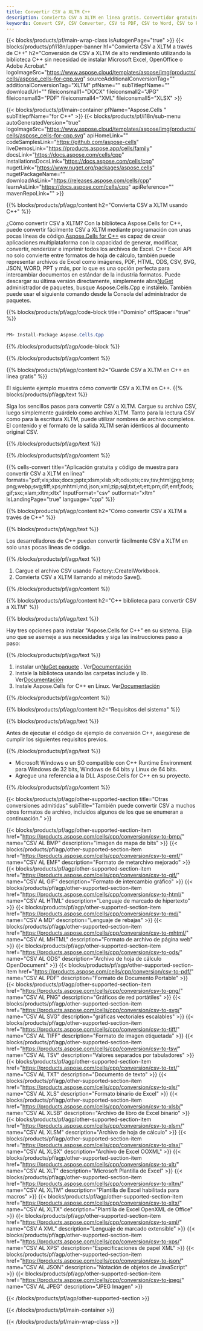 ```yaml
---
title: Convertir CSV a XLTM C++
description: Convierta CSV a XLTM en línea gratis. Convertidor gratuito en línea CSV a XLTM. C++ CSV al XLTM. CSV al XLTM vía C++.
keywords: Convert CSV, CSV Converter, CSV to PDF, CSV to Word, CSV to PPT, CSV to Image
---
```

{{< blocks/products/pf/main-wrap-class isAutogenPage="true" >}}
{{< blocks/products/pf/i18n/upper-banner h1="Convierta CSV a XLTM a través de C++" h2="Conversión de CSV a XLTM de alto rendimiento utilizando la biblioteca C++ sin necesidad de instalar Microsoft Excel, OpenOffice o Adobe Acrobat." logoImageSrc="https://www.aspose.cloud/templates/aspose/img/products/cells/aspose_cells-for-cpp.svg" sourceAdditionalConversionTag="" additionalConversionTag="XLTM" pfName="" subTitlepfName="" downloadUrl="" fileiconsmall1="DOCX" fileiconsmall2="JPG" fileiconsmall3="PDF" fileiconsmall4="XML" fileiconsmall5="XLSX" >}}

{{< blocks/products/pf/main-container pfName="Aspose.Cells " subTitlepfName="for C++" >}}
{{< blocks/products/pf/i18n/sub-menu autoGeneratedVersion="true" logoImageSrc="https://www.aspose.cloud/templates/aspose/img/products/cells/aspose_cells-for-cpp.svg" apiHomeLink="" codeSamplesLink="https://github.com/aspose-cells" liveDemosLink="https://products.aspose.app/cells/family" docsLink="https://docs.aspose.com/cells/cpp" installationsDocsLink="https://docs.aspose.com/cells/cpp" nugetLink="https://www.nuget.org/packages/aspose.cells" nugetPackageName="" downloadAsLink="https://releases.aspose.com/cells/cpp" learnAsLink="https://docs.aspose.com/cells/cpp" apiReference="" mavenRepoLink="" >}}


{{% blocks/products/pf/agp/content h2="Convierta CSV a XLTM usando C++" %}}

¿Cómo convertir CSV a XLTM? Con la biblioteca Aspose.Cells for C++, puede convertir fácilmente CSV a XLTM mediante programación con unas pocas líneas de código.[Aspose.Cells for C++](https://products.aspose.com/cells/cpp) es capaz de crear aplicaciones multiplataforma con la capacidad de generar, modificar, convertir, renderizar e imprimir todos los archivos de Excel. C++ Excel API no solo convierte entre formatos de hoja de cálculo, también puede representar archivos de Excel como imágenes, PDF, HTML, ODS, CSV, SVG, JSON, WORD, PPT y más, por lo que es una opción perfecta para intercambiar documentos en estándar de la industria formatos. Puede descargar su última versión directamente, simplemente abra[NuGet](https://www.nuget.org/packages/Aspose.Cells.Cpp/) administrador de paquetes, busque Aspose.Cells.Cpp e instálelo. También puede usar el siguiente comando desde la Consola del administrador de paquetes.

{{% blocks/products/pf/agp/code-block title="Dominio" offSpacer="true" %}}

```cs

PM> Install-Package Aspose.Cells.Cpp

```

{{% /blocks/products/pf/agp/code-block %}}

{{% /blocks/products/pf/agp/content %}}

{{% blocks/products/pf/agp/content h2="Guarde CSV a XLTM en C++ en línea gratis" %}}

El siguiente ejemplo muestra cómo convertir CSV a XLTM en C++.
{{% blocks/products/pf/agp/text %}}

Siga los sencillos pasos para convertir CSV a XLTM. Cargue su archivo CSV, luego simplemente guárdelo como archivo XLTM. Tanto para la lectura CSV como para la escritura XLTM, puede utilizar nombres de archivo completos. El contenido y el formato de la salida XLTM serán idénticos al documento original CSV.

{{% /blocks/products/pf/agp/text %}}

{{% /blocks/products/pf/agp/content %}}

{{% cells-convert title="Aplicación gratuita y código de muestra para convertir CSV a XLTM en línea" formats="pdf;xls;xlsx;docx;pptx;xlsm;xlsb;xlt;ods;ots;csv;tsv;html;jpg;bmp;png;webp;svg;tiff;xps;mhtml;md;json;xml;zip;sql;txt;et;ett;prn;dif;emf;fods;gif;sxc;xlam;xltm;xltx" InputFormat="csv" outformat="xltm" IsLandingPage="true" language="cpp" %}}

{{% blocks/products/pf/agp/content h2="Cómo convertir CSV a XLTM a través de C++" %}}

{{% blocks/products/pf/agp/text %}}

 Los desarrolladores de C++ pueden convertir fácilmente CSV a XLTM en solo unas pocas líneas de código.

{{% /blocks/products/pf/agp/text %}}

1. Cargue el archivo CSV usando Factory::CreateIWorkbook.
1. Convierta CSV a XLTM llamando al método Save().

{{% /blocks/products/pf/agp/content %}}

{{% blocks/products/pf/agp/content h2="C++ biblioteca para convertir CSV a XLTM" %}}

{{% blocks/products/pf/agp/text %}}

Hay tres opciones para instalar "Aspose.Cells for C++" en su sistema. Elija uno que se asemeje a sus necesidades y siga las instrucciones paso a paso:

{{% /blocks/products/pf/agp/text %}}

1.  instalar un[NuGet paquete](https://www.nuget.org/packages/Aspose.Cells.Cpp/) . Ver[Documentación](https://docs.aspose.com/cells/cpp/installation/#using-nuget-package-manager)
1.  Instale la biblioteca usando las carpetas include y lib. Ver[Documentación](https://docs.aspose.com/cells/cpp/installation/#using-include-and-lib-folders)
1. Instale Aspose.Cells for C++ en Linux. Ver[Documentación](https://docs.aspose.com/cells/cpp/installation/#installing-asposecells-for-c-in-linux)

{{% /blocks/products/pf/agp/content %}}

{{% blocks/products/pf/agp/content h2="Requisitos del sistema" %}}

{{% blocks/products/pf/agp/text %}}

 Antes de ejecutar el código de ejemplo de conversión C++, asegúrese de cumplir los siguientes requisitos previos.

{{% /blocks/products/pf/agp/text %}}

- Microsoft Windows o un SO compatible con C++ Runtime Environment para Windows de 32 bits, Windows de 64 bits y Linux de 64 bits.
- Agregue una referencia a la DLL Aspose.Cells for C++ en su proyecto.

{{% /blocks/products/pf/agp/content %}}


{{< blocks/products/pf/agp/other-supported-section title="Otras conversiones admitidas" subTitle="También puede convertir CSV a muchos otros formatos de archivo, incluidos algunos de los que se enumeran a continuación." >}}

{{< blocks/products/pf/agp/other-supported-section-item href="https://products.aspose.com/cells/cpp/conversion/csv-to-bmp/" name="CSV AL BMP" description="Imagen de mapa de bits" >}}
{{< blocks/products/pf/agp/other-supported-section-item href="https://products.aspose.com/cells/cpp/conversion/csv-to-emf/" name="CSV AL EMF" description="Formato de metarchivo mejorado" >}}
{{< blocks/products/pf/agp/other-supported-section-item href="https://products.aspose.com/cells/cpp/conversion/csv-to-gif/" name="CSV AL GIF" description="Formato de intercambio gráfico" >}}
{{< blocks/products/pf/agp/other-supported-section-item href="https://products.aspose.com/cells/cpp/conversion/csv-to-html/" name="CSV AL HTML" description="Lenguaje de marcado de hipertexto" >}}
{{< blocks/products/pf/agp/other-supported-section-item href="https://products.aspose.com/cells/cpp/conversion/csv-to-md/" name="CSV A MD" description="Lenguaje de rebajas" >}}
{{< blocks/products/pf/agp/other-supported-section-item href="https://products.aspose.com/cells/cpp/conversion/csv-to-mhtml/" name="CSV AL MHTML" description="Formato de archivo de página web" >}}
{{< blocks/products/pf/agp/other-supported-section-item href="https://products.aspose.com/cells/cpp/conversion/csv-to-ods/" name="CSV AL ODS" description="Archivo de hoja de cálculo OpenDocument" >}}
{{< blocks/products/pf/agp/other-supported-section-item href="https://products.aspose.com/cells/cpp/conversion/csv-to-pdf/" name="CSV AL PDF" description="Formato de Documento Portable" >}}
{{< blocks/products/pf/agp/other-supported-section-item href="https://products.aspose.com/cells/cpp/conversion/csv-to-png/" name="CSV AL PNG" description="Gráficos de red portátiles" >}}
{{< blocks/products/pf/agp/other-supported-section-item href="https://products.aspose.com/cells/cpp/conversion/csv-to-svg/" name="CSV AL SVG" description="gráficas vectoriales escalables" >}}
{{< blocks/products/pf/agp/other-supported-section-item href="https://products.aspose.com/cells/cpp/conversion/csv-to-tiff/" name="CSV AL TIFF" description="Formato de imagen etiquetada" >}}
{{< blocks/products/pf/agp/other-supported-section-item href="https://products.aspose.com/cells/cpp/conversion/csv-to-tsv/" name="CSV AL TSV" description="Valores separados por tabuladores" >}}
{{< blocks/products/pf/agp/other-supported-section-item href="https://products.aspose.com/cells/cpp/conversion/csv-to-txt/" name="CSV AL TXT" description="Documento de texto" >}}
{{< blocks/products/pf/agp/other-supported-section-item href="https://products.aspose.com/cells/cpp/conversion/csv-to-xls/" name="CSV AL XLS" description="Formato binario de Excel" >}}
{{< blocks/products/pf/agp/other-supported-section-item href="https://products.aspose.com/cells/cpp/conversion/csv-to-xlsb/" name="CSV AL XLSB" description="Archivo de libro de Excel binario" >}}
{{< blocks/products/pf/agp/other-supported-section-item href="https://products.aspose.com/cells/cpp/conversion/csv-to-xlsm/" name="CSV AL XLSM" description="Archivo de hoja de cálculo" >}}
{{< blocks/products/pf/agp/other-supported-section-item href="https://products.aspose.com/cells/cpp/conversion/csv-to-xlsx/" name="CSV AL XLSX" description="Archivo de Excel OOXML" >}}
{{< blocks/products/pf/agp/other-supported-section-item href="https://products.aspose.com/cells/cpp/conversion/csv-to-xlt/" name="CSV AL XLT" description="Microsoft Plantilla de Excel" >}}
{{< blocks/products/pf/agp/other-supported-section-item href="https://products.aspose.com/cells/cpp/conversion/csv-to-xltm/" name="CSV AL XLTM" description="Plantilla de Excel habilitada para macros" >}}
{{< blocks/products/pf/agp/other-supported-section-item href="https://products.aspose.com/cells/cpp/conversion/csv-to-xltx/" name="CSV AL XLTX" description="Plantilla de Excel OpenXML de Office" >}}
{{< blocks/products/pf/agp/other-supported-section-item href="https://products.aspose.com/cells/cpp/conversion/csv-to-xml/" name="CSV A XML" description="Lenguaje de marcado extensible" >}}
{{< blocks/products/pf/agp/other-supported-section-item href="https://products.aspose.com/cells/cpp/conversion/csv-to-xps/" name="CSV AL XPS" description="Especificaciones de papel XML" >}}
{{< blocks/products/pf/agp/other-supported-section-item href="https://products.aspose.com/cells/cpp/conversion/csv-to-json/" name="CSV AL JSON" description="Notación de objetos de JavaScript" >}}
{{< blocks/products/pf/agp/other-supported-section-item href="https://products.aspose.com/cells/cpp/conversion/csv-to-jpeg/" name="CSV AL JPEG" description="JPEG Imagen" >}}

{{< /blocks/products/pf/agp/other-supported-section >}}

{{< /blocks/products/pf/main-container >}}
    
{{< /blocks/products/pf/main-wrap-class >}}
